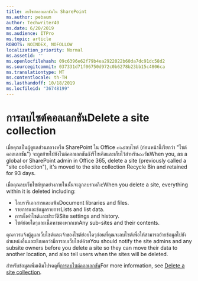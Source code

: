```yaml
---
title: ลบไซต์คอลเลกชันใน SharePoint
ms.author: pebaum
author: Techwriter40
ms.date: 6/20/2019
ms.audience: ITPro
ms.topic: article
ROBOTS: NOINDEX, NOFOLLOW
localization_priority: Normal
ms.assetid: ''
ms.openlocfilehash: 09c6396e62f79b4ea2922022b60da7dc91dc58d2
ms.sourcegitcommit: 037331d71f06750d972c0b6278b23bb15c4806ca
ms.translationtype: MT
ms.contentlocale: th-TH
ms.lasthandoff: 10/18/2019
ms.locfileid: "36748199"
---
```

# <a name="delete-a-site-collection"></a><span data-ttu-id="c0207-102">การลบไซต์คอลเลกชัน</span><span class="sxs-lookup"><span data-stu-id="c0207-102">Delete a site collection</span></span>

<span data-ttu-id="c0207-103">เมื่อคุณเป็นผู้ดูแลส่วนกลางหรือ SharePoint ใน Office ๓๖๕ลบไซต์ (ก่อนหน้านี้เรียกว่า "ไซต์คอลเลกชัน") จะถูกย้ายไปยังไซต์คอลเลกชันถังรีไซเคิลและเก็บไว้สำหรับ๙๓วัน</span><span class="sxs-lookup"><span data-stu-id="c0207-103">When you, as a global or SharePoint admin in Office 365, delete a site (previously called a "site collection"), it's moved to the site collection Recycle Bin and retained for 93 days.</span></span> 

<span data-ttu-id="c0207-104">เมื่อคุณลบเว็บไซต์ทุกอย่างภายในนั้นจะถูกลบรวมถึง:</span><span class="sxs-lookup"><span data-stu-id="c0207-104">When you delete a site, everything within it is deleted including:</span></span>

- <span data-ttu-id="c0207-105">ไลบรารีเอกสารและแฟ้ม</span><span class="sxs-lookup"><span data-stu-id="c0207-105">Document libraries and files.</span></span>
- <span data-ttu-id="c0207-106">รายการและข้อมูลรายการ</span><span class="sxs-lookup"><span data-stu-id="c0207-106">Lists and list data.</span></span>
- <span data-ttu-id="c0207-107">การตั้งค่าไซต์และประวัติ</span><span class="sxs-lookup"><span data-stu-id="c0207-107">Site settings and history.</span></span>
- <span data-ttu-id="c0207-108">ไซต์ย่อยใดๆและเนื้อหาของพวกเขา</span><span class="sxs-lookup"><span data-stu-id="c0207-108">Any sub-sites and their contents.</span></span>

<span data-ttu-id="c0207-109">คุณควรแจ้งผู้ดูแลเว็บไซต์และเจ้าของไซต์ย่อยใดๆก่อนที่คุณจะลบไซต์เพื่อให้สามารถย้ายข้อมูลไปยังตำแหน่งอื่นและยังบอกว่ามีการลบเว็บไซต์ด้วย</span><span class="sxs-lookup"><span data-stu-id="c0207-109">You should notify the site admins and any subsite owners before you delete a site so they can move their data to another location, and also tell users when the sites will be deleted.</span></span> 

<span data-ttu-id="c0207-110">สำหรับข้อมูลเพิ่มเติมโปรดดูที่[การลบไซต์คอลเลกชัน](https://docs.microsoft.com/sharepoint/delete-site-collection)</span><span class="sxs-lookup"><span data-stu-id="c0207-110">For more information, see [Delete a site collection](https://docs.microsoft.com/sharepoint/delete-site-collection).</span></span> 